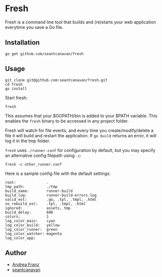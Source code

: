 # Fresh 

Fresh is a command line tool that builds and (re)starts your web application everytime you save a Go file.

## Installation

    go get github.com/seantcanavan/fresh

## Usage
    git clone git@github.com:seantcanavan/fresh.git
    cd fresh
    go install

Start fresh:

    fresh

This assumes that your $GOPATH/bin is added to your $PATH variable. This enables the `fresh` binary to be accessed in any project folder.

Fresh will watch for file events, and every time you create/modify/delete a file it will build and restart the application.
If `go build` returns an error, it will log it in the tmp folder.

`fresh` uses `./runner.conf` for configuration by default, but you may specify an alternative config filepath using `-c`:

    fresh -c other_runner.conf

Here is a sample config file with the default settings:

    root:              .
    tmp_path:          ./tmp
    build_name:        runner-build
    build_log:         runner-build-errors.log
    valid_ext:         .go, .tpl, .tmpl, .html
    no_rebuild_ext:    .tpl, .tmpl, .html
    ignored:           assets, tmp
    build_delay:       600
    colors:            1
    log_color_main:    cyan
    log_color_build:   yellow
    log_color_runner:  green
    log_color_watcher: magenta
    log_color_app:


## Author

* [Andrea Franz](http://gravityblast.com)
* [seantcanavan](https://github.com/seantcanavan)
